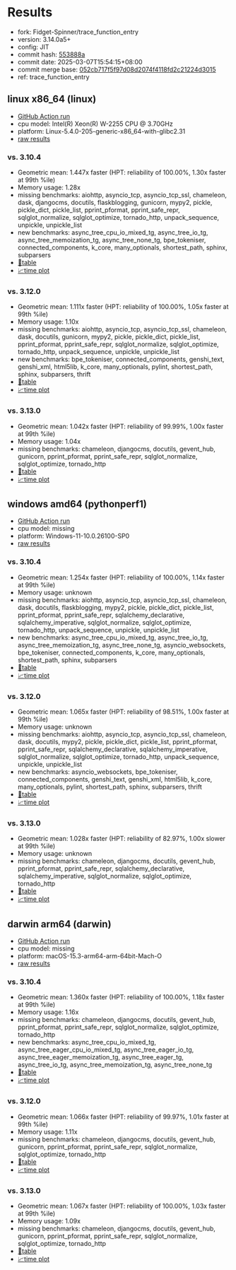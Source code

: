 # Results

- fork: Fidget-Spinner/trace_function_entry
- version: 3.14.0a5+
- config: JIT
- commit hash: [553888a](https://github.com/Fidget%2dSpinner/cpython/commit/553888a)
- commit date: 2025-03-07T15:54:15+08:00
- commit merge base: [052cb717f5f97d08d2074f4118fd2c21224d3015](https://github.com/python/cpython/commit/052cb717f5f97d08d2074f4118fd2c21224d3015)
- ref: trace_function_entry

## linux x86_64 (linux)

- [GitHub Action run](https://github.com/faster-cpython/benchmarking/actions/runs/13720004889)
- cpu model: Intel(R) Xeon(R) W-2255 CPU @ 3.70GHz
- platform: Linux-5.4.0-205-generic-x86_64-with-glibc2.31
- [raw results](bm-20250307-linux-x86_64-Fidget%252dSpinner-trace_function_entry-3.14.0a5%2B-553888a.json)

### vs. 3.10.4

- Geometric mean: 1.447x faster (HPT: reliability of 100.00%, 1.30x faster at 99th %ile)
- Memory usage: 1.28x
- missing benchmarks: aiohttp, asyncio_tcp, asyncio_tcp_ssl, chameleon, dask, djangocms, docutils, flaskblogging, gunicorn, mypy2, pickle, pickle_dict, pickle_list, pprint_pformat, pprint_safe_repr, sqlglot_normalize, sqlglot_optimize, tornado_http, unpack_sequence, unpickle, unpickle_list
- new benchmarks: async_tree_cpu_io_mixed_tg, async_tree_io_tg, async_tree_memoization_tg, async_tree_none_tg, bpe_tokeniser, connected_components, k_core, many_optionals, shortest_path, sphinx, subparsers
- [📄table](bm-20250307-linux-x86_64-Fidget%252dSpinner-trace_function_entry-3.14.0a5%2B-553888a-vs-3.10.4.md)
- [📈time plot](bm-20250307-linux-x86_64-Fidget%252dSpinner-trace_function_entry-3.14.0a5%2B-553888a-vs-3.10.4.svg)

### vs. 3.12.0

- Geometric mean: 1.111x faster (HPT: reliability of 100.00%, 1.05x faster at 99th %ile)
- Memory usage: 1.10x
- missing benchmarks: aiohttp, asyncio_tcp, asyncio_tcp_ssl, chameleon, dask, docutils, gunicorn, mypy2, pickle, pickle_dict, pickle_list, pprint_pformat, pprint_safe_repr, sqlglot_normalize, sqlglot_optimize, tornado_http, unpack_sequence, unpickle, unpickle_list
- new benchmarks: bpe_tokeniser, connected_components, genshi_text, genshi_xml, html5lib, k_core, many_optionals, pylint, shortest_path, sphinx, subparsers, thrift
- [📄table](bm-20250307-linux-x86_64-Fidget%252dSpinner-trace_function_entry-3.14.0a5%2B-553888a-vs-3.12.0.md)
- [📈time plot](bm-20250307-linux-x86_64-Fidget%252dSpinner-trace_function_entry-3.14.0a5%2B-553888a-vs-3.12.0.svg)

### vs. 3.13.0

- Geometric mean: 1.042x faster (HPT: reliability of 99.99%, 1.00x faster at 99th %ile)
- Memory usage: 1.04x
- missing benchmarks: chameleon, djangocms, docutils, gevent_hub, gunicorn, pprint_pformat, pprint_safe_repr, sqlglot_normalize, sqlglot_optimize, tornado_http
- [📄table](bm-20250307-linux-x86_64-Fidget%252dSpinner-trace_function_entry-3.14.0a5%2B-553888a-vs-3.13.0.md)
- [📈time plot](bm-20250307-linux-x86_64-Fidget%252dSpinner-trace_function_entry-3.14.0a5%2B-553888a-vs-3.13.0.svg)

## windows amd64 (pythonperf1)

- [GitHub Action run](https://github.com/faster-cpython/benchmarking/actions/runs/13720004889)
- cpu model: missing
- platform: Windows-11-10.0.26100-SP0
- [raw results](bm-20250307-pythonperf1-amd64-Fidget%252dSpinner-trace_function_entry-3.14.0a5%2B-553888a.json)

### vs. 3.10.4

- Geometric mean: 1.254x faster (HPT: reliability of 100.00%, 1.14x faster at 99th %ile)
- Memory usage: unknown
- missing benchmarks: aiohttp, asyncio_tcp, asyncio_tcp_ssl, chameleon, dask, docutils, flaskblogging, mypy2, pickle, pickle_dict, pickle_list, pprint_pformat, pprint_safe_repr, sqlalchemy_declarative, sqlalchemy_imperative, sqlglot_normalize, sqlglot_optimize, tornado_http, unpack_sequence, unpickle, unpickle_list
- new benchmarks: async_tree_cpu_io_mixed_tg, async_tree_io_tg, async_tree_memoization_tg, async_tree_none_tg, asyncio_websockets, bpe_tokeniser, connected_components, k_core, many_optionals, shortest_path, sphinx, subparsers
- [📄table](bm-20250307-pythonperf1-amd64-Fidget%252dSpinner-trace_function_entry-3.14.0a5%2B-553888a-vs-3.10.4.md)
- [📈time plot](bm-20250307-pythonperf1-amd64-Fidget%252dSpinner-trace_function_entry-3.14.0a5%2B-553888a-vs-3.10.4.svg)

### vs. 3.12.0

- Geometric mean: 1.065x faster (HPT: reliability of 98.51%, 1.00x faster at 99th %ile)
- Memory usage: unknown
- missing benchmarks: aiohttp, asyncio_tcp, asyncio_tcp_ssl, chameleon, dask, docutils, mypy2, pickle, pickle_dict, pickle_list, pprint_pformat, pprint_safe_repr, sqlalchemy_declarative, sqlalchemy_imperative, sqlglot_normalize, sqlglot_optimize, tornado_http, unpack_sequence, unpickle, unpickle_list
- new benchmarks: asyncio_websockets, bpe_tokeniser, connected_components, genshi_text, genshi_xml, html5lib, k_core, many_optionals, pylint, shortest_path, sphinx, subparsers, thrift
- [📄table](bm-20250307-pythonperf1-amd64-Fidget%252dSpinner-trace_function_entry-3.14.0a5%2B-553888a-vs-3.12.0.md)
- [📈time plot](bm-20250307-pythonperf1-amd64-Fidget%252dSpinner-trace_function_entry-3.14.0a5%2B-553888a-vs-3.12.0.svg)

### vs. 3.13.0

- Geometric mean: 1.028x faster (HPT: reliability of 82.97%, 1.00x slower at 99th %ile)
- Memory usage: unknown
- missing benchmarks: chameleon, djangocms, docutils, gevent_hub, pprint_pformat, pprint_safe_repr, sqlalchemy_declarative, sqlalchemy_imperative, sqlglot_normalize, sqlglot_optimize, tornado_http
- [📄table](bm-20250307-pythonperf1-amd64-Fidget%252dSpinner-trace_function_entry-3.14.0a5%2B-553888a-vs-3.13.0.md)
- [📈time plot](bm-20250307-pythonperf1-amd64-Fidget%252dSpinner-trace_function_entry-3.14.0a5%2B-553888a-vs-3.13.0.svg)

## darwin arm64 (darwin)

- [GitHub Action run](https://github.com/faster-cpython/benchmarking/actions/runs/13720004889)
- cpu model: missing
- platform: macOS-15.3-arm64-arm-64bit-Mach-O
- [raw results](bm-20250307-darwin-arm64-Fidget%252dSpinner-trace_function_entry-3.14.0a5%2B-553888a.json)

### vs. 3.10.4

- Geometric mean: 1.360x faster (HPT: reliability of 100.00%, 1.18x faster at 99th %ile)
- Memory usage: 1.16x
- missing benchmarks: chameleon, djangocms, docutils, gevent_hub, pprint_pformat, pprint_safe_repr, sqlglot_normalize, sqlglot_optimize, tornado_http
- new benchmarks: async_tree_cpu_io_mixed_tg, async_tree_eager_cpu_io_mixed_tg, async_tree_eager_io_tg, async_tree_eager_memoization_tg, async_tree_eager_tg, async_tree_io_tg, async_tree_memoization_tg, async_tree_none_tg
- [📄table](bm-20250307-darwin-arm64-Fidget%252dSpinner-trace_function_entry-3.14.0a5%2B-553888a-vs-3.10.4.md)
- [📈time plot](bm-20250307-darwin-arm64-Fidget%252dSpinner-trace_function_entry-3.14.0a5%2B-553888a-vs-3.10.4.svg)

### vs. 3.12.0

- Geometric mean: 1.066x faster (HPT: reliability of 99.97%, 1.01x faster at 99th %ile)
- Memory usage: 1.11x
- missing benchmarks: chameleon, djangocms, docutils, gevent_hub, gunicorn, pprint_pformat, pprint_safe_repr, sqlglot_normalize, sqlglot_optimize, tornado_http
- [📄table](bm-20250307-darwin-arm64-Fidget%252dSpinner-trace_function_entry-3.14.0a5%2B-553888a-vs-3.12.0.md)
- [📈time plot](bm-20250307-darwin-arm64-Fidget%252dSpinner-trace_function_entry-3.14.0a5%2B-553888a-vs-3.12.0.svg)

### vs. 3.13.0

- Geometric mean: 1.067x faster (HPT: reliability of 100.00%, 1.03x faster at 99th %ile)
- Memory usage: 1.09x
- missing benchmarks: chameleon, djangocms, docutils, gevent_hub, gunicorn, pprint_pformat, pprint_safe_repr, sqlglot_normalize, sqlglot_optimize, tornado_http
- [📄table](bm-20250307-darwin-arm64-Fidget%252dSpinner-trace_function_entry-3.14.0a5%2B-553888a-vs-3.13.0.md)
- [📈time plot](bm-20250307-darwin-arm64-Fidget%252dSpinner-trace_function_entry-3.14.0a5%2B-553888a-vs-3.13.0.svg)

